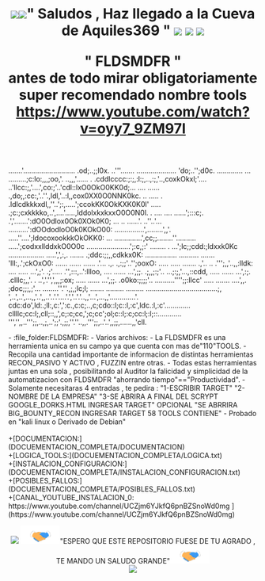 <h1 align="center"><img height="40" src="https://github.com/7oSkaaa/7oSkaaa/blob/main/Images/about_me.gif?raw=true"><img height="40" src="https://emoji.gg/assets/emoji/7333-parrotdance.gif">" Saludos , Haz llegado a la Cueva de Aquiles369 " <img height="40" src="https://emoji.gg/assets/emoji/7333-parrotdance.gif"> <img height="40" src="https://github.com/7oSkaaa/7oSkaaa/blob/main/Images/about_me.gif?raw=true"> <img height="35" src="https://user-images.githubusercontent.com/73097560/115834477-dbab4500-a447-11eb-908a-139a6edaec5c.gif"> 

 " FLDSMDFR "<br>
 antes de todo mirar obligatoriamente super recomendado nombre tools https://www.youtube.com/watch?v=oyy7_9ZM97I
</h1>
</p>
<br>
<p>
.......'..........................       .od;..;;l0x.  ..'''.......        
....................                     'do;..'';d0c.   .............     
  ...                           .........;c:lo:,,,;oo,'.    ..,,,'......   
.                             .cddlcccc:;:;,:l:;,..,:;,'..,coxkOkxl;'....  
                           ..'llcc:;,'....',co:;'..'cdl::lxO0OkO0KK0d;...  
            ....    ...... .,do;,:cc:,'..''.,ldl,'..:l,,cox0XX0O0NNK0kc.   
  ..        .....   .      .ldlcdkkkxdl,,''..';:,.....';ccokKK0OkKXK0K0l'  
           .....           .;c:;cxkkkko,..',....'.....,lddolxkxkxxO0O0N0l. 
  .   ....           .... ......';:::c;.  .','.......':dO0Odlox0Ok0XOk0K0; 
 ...             ..  ......'.  ..''..'...  ..........':dOOdodloO0k0KOkO00: 
           ...............',........',,'.  .....''....';ldocoxookkkOkOKK0: 
      ... ..............',cc;;........''.......... .....';codxxllddxkO0O0c 
 ......................';:c,;:'     ........     .  ...';lc;;cdd:;ldxxk0Kc 
..................  .....',',:,.    .......             .;ddc:;;,,cdkkx0K: 
................       ..........   .......               'lll:,.';ckOxO0: 
......     ......      ......      .'...            .,.   .,:;;'..'';ooxO: 
.....       .....      .......     .,'..            ..  .''';,,'..,,:lldk: 
  ....      .....      ...',;'.    .;'.....             .'',:::,..':llloo, 
  ....      ......     ...',;;.    .;,,;:;'..           ...;:;,'...,::cdd, 
  .....     ......     ...',:;.    .clllc;,,'.       .  ..','.'',',,,;:ox; 
  .....     ......     ...',;;.    .o0ko:;;;;'..    ..........'''';;:llcc' 
  .....     .......    ....',,.     ;doc;;;,;'...  ........''.''.,;,;lc;l; 
 .......   .........  .........     ....................................;, 
',..',..',...,,'..',,..'..'.'....'.','..'.'..,,'...',...,,'.............'. 
cdc:do',ld:.;ll:,c:',':c.,c:c;..,c;cdo::l;c::l,:c',ldc.:l,:c'............. 
cllllc;cc:l;,cll;::,,',c;:c;cc,';c;cc';ol;c::l;:c;cc:l;:l;::............   
''','',,..''';;,..,;,..';;'.,;;,''.''..,,.''';;,..'..',,;;,......,,'cll.   
  </p>
- :file_folder:FLDSMDFR:
- Varios archivos:
- La FLDSMDFR es una herramienta unica en su campo ya que cuenta con mas de"110"TOOLS.
- Recopila una cantidad importante de informacion de distintas herramientas RECON_PASIVO Y ACTIVO , FUZZIN entre otras.
- Todas estas herramientas juntas en una sola , posibilitando al Auditor la falicidad y simplicidad de la automatizacion con FLDSMDFR "ahorrando tiempo"=="Productividad".
- Solamente necesitaras 4 entradas , te pedira : "1-ESCRIBIR TARGET" "2-NOMBRE DE LA EMPRESA" "3-SE ABRIRA A FINAL DEL SCRYPT GOOGLE_DORKS.HTML INGRESAR TARGET" OPCIONAL "SE ABRRIRA 
  BIG_BOUNTY_RECON INGRESAR TARGET 58 TOOLS CONTIENE"
- Probado en "kali linux o Derivado  de Debian"
  <br>
    <br>
+[DOCUMENTACION:](DOCUEMENTACION_COMPLETA/DOCUMENTACION)<br>
+[LOGICA_TOOLS:](DOCUEMENTACION_COMPLETA/LOGICA.txt)<br>
+[INSTALACION_CONFIGURACION:](DOCUEMENTACION_COMPLETA/INSTALACION_CONFIGURACION.txt)<br>
+[POSIBLES_FALLOS:](DOCUEMENTACION_COMPLETA/POSIBLES_FALLOS.txt)<br>
+[CANAL_YOUTUBE_INSTALACION_0: https://www.youtube.com/channel/UCZjm6YJkfQ6pnBZSnoWd0mg ](https://www.youtube.com/channel/UCZjm6YJkfQ6pnBZSnoWd0mg)<br>




<p align="center">
  <img src="https://user-images.githubusercontent.com/73097560/115834477-dbab4500-a447-11eb-908a-139a6edaec5c.gif"> 
<img src="https://github.com/0xAbdulKhalid/0xAbdulKhalid/raw/main/assets/mdImages/handshake.gif" width ="80">"ESPERO QUE ESTE REPOSITORIO  FUESE DE TU AGRADO , TE MANDO UN SALUDO GRANDE"<img src="https://github.com/0xAbdulKhalid/0xAbdulKhalid/raw/main/assets/mdImages/handshake.gif" width ="80">
	<br>
	<img src="https://user-images.githubusercontent.com/73097560/115834477-dbab4500-a447-11eb-908a-139a6edaec5c.gif"> 
</p>

 
